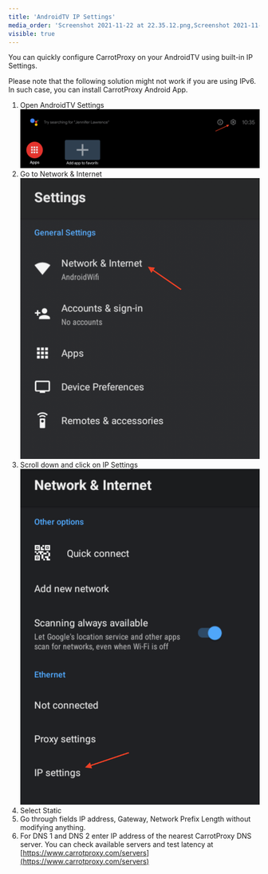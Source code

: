 ```yaml
---
title: 'AndroidTV IP Settings'
media_order: 'Screenshot 2021-11-22 at 22.35.12.png,Screenshot 2021-11-23 at 00.49.47.png,Screenshot 2021-11-23 at 00.53.28.png'
visible: true
---
```


You can quickly configure CarrotProxy on your AndroidTV using built-in IP Settings.

Please note that the following solution might not work if you are using IPv6. In such case, you can install CarrotProxy Android App.

1. Open AndroidTV Settings
![Screenshot%202021-11-22%20at%2022.35.12](Screenshot%202021-11-22%20at%2022.35.12.png?resize=400)
2. Go to Network & Internet![Screenshot%202021-11-23%20at%2000.49.47](Screenshot%202021-11-23%20at%2000.49.47.png?resize=400)
3. Scroll down and click on IP Settings
![Screenshot%202021-11-23%20at%2000.53.28](Screenshot%202021-11-23%20at%2000.53.28.png?resize=400)
4. Select Static
5. Go through fields IP address, Gateway, Network Prefix Length without modifying anything.
6. For DNS 1 and DNS 2 enter IP address of the nearest CarrotProxy DNS server. You can check available servers and test latency at [https://www.carrotproxy.com/servers](https://www.carrotproxy.com/servers)
